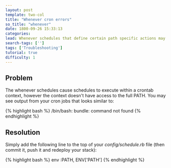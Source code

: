 ```yaml
---
layout: post
template: two-col
title: "Whenever cron errors"
so_title: "whenever"
date: 1800-09-26 15:33:13
categories: 
lead: Whenever schedules that define certain path specific actions may have errors in your cron output similar to /bin/bash bundle command not found
search-tags: ['']
tags: ['Troubleshooting']
tutorial: true
difficulty: 1
---
```


## Problem
The whenever schedules cause schedules to execute within a crontab context, however the context doesn't have access to the full PATH.
You may see output from your cron jobs that looks similar to:

{% highlight bash %}
/bin/bash: bundle: command not found
{% endhighlight %}

## Resolution
Simply add the following line to the top of your *config/schedule.rb* file (then commit it, push it and redeploy your stack):

{% highlight bash %}
env :PATH, ENV['PATH']
{% endhighlight %}